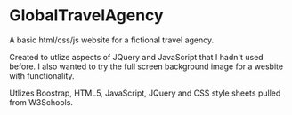 # GlobalTravelAgency


A basic html/css/js website for a fictional travel agency. 

Created to utlize aspects of JQuery and JavaScript that I hadn't used before. I also wanted to try the full screen background image for a wesbite with functionality. 

Utlizes Boostrap, HTML5, JavaScript, JQuery and CSS style sheets pulled from W3Schools.  



